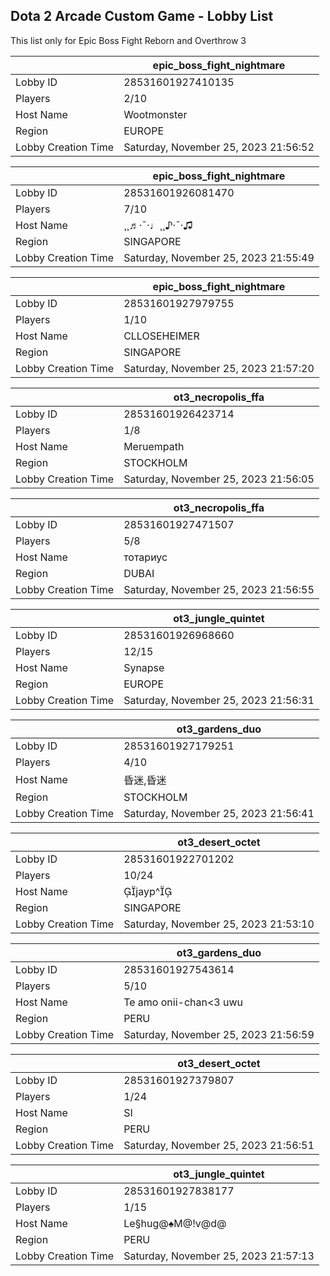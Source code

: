 ## Dota 2 Arcade Custom Game - Lobby List

This list only for Epic Boss Fight Reborn and Overthrow 3

|  | epic_boss_fight_nightmare |
| ------ | ------ |
| Lobby ID | 28531601927410135 |
| Players | 2/10 |
| Host Name | Wootmonster |
| Region | EUROPE |
| Lobby Creation Time | Saturday, November 25, 2023 21:56:52 |


|  | epic_boss_fight_nightmare |
| ------ | ------ |
| Lobby ID | 28531601926081470 |
| Players | 7/10 |
| Host Name | ¸¸♬·¯·♩¸¸♪·¯·♫ |
| Region | SINGAPORE |
| Lobby Creation Time | Saturday, November 25, 2023 21:55:49 |


|  | epic_boss_fight_nightmare |
| ------ | ------ |
| Lobby ID | 28531601927979755 |
| Players | 1/10 |
| Host Name | CLLOSEHEIMER |
| Region | SINGAPORE |
| Lobby Creation Time | Saturday, November 25, 2023 21:57:20 |


|  | ot3_necropolis_ffa |
| ------ | ------ |
| Lobby ID | 28531601926423714 |
| Players | 1/8 |
| Host Name | Meruempath |
| Region | STOCKHOLM |
| Lobby Creation Time | Saturday, November 25, 2023 21:56:05 |


|  | ot3_necropolis_ffa |
| ------ | ------ |
| Lobby ID | 28531601927471507 |
| Players | 5/8 |
| Host Name | тотариус |
| Region | DUBAI |
| Lobby Creation Time | Saturday, November 25, 2023 21:56:55 |


|  | ot3_jungle_quintet |
| ------ | ------ |
| Lobby ID | 28531601926968660 |
| Players | 12/15 |
| Host Name | Synapse |
| Region | EUROPE |
| Lobby Creation Time | Saturday, November 25, 2023 21:56:31 |


|  | ot3_gardens_duo |
| ------ | ------ |
| Lobby ID | 28531601927179251 |
| Players | 4/10 |
| Host Name | 昏迷,昏迷 |
| Region | STOCKHOLM |
| Lobby Creation Time | Saturday, November 25, 2023 21:56:41 |


|  | ot3_desert_octet |
| ------ | ------ |
| Lobby ID | 28531601922701202 |
| Players | 10/24 |
| Host Name | jayp^ |
| Region | SINGAPORE |
| Lobby Creation Time | Saturday, November 25, 2023 21:53:10 |


|  | ot3_gardens_duo |
| ------ | ------ |
| Lobby ID | 28531601927543614 |
| Players | 5/10 |
| Host Name | Te amo onii-chan<3 uwu |
| Region | PERU |
| Lobby Creation Time | Saturday, November 25, 2023 21:56:59 |


|  | ot3_desert_octet |
| ------ | ------ |
| Lobby ID | 28531601927379807 |
| Players | 1/24 |
| Host Name | SI |
| Region | PERU |
| Lobby Creation Time | Saturday, November 25, 2023 21:56:51 |


|  | ot3_jungle_quintet |
| ------ | ------ |
| Lobby ID | 28531601927838177 |
| Players | 1/15 |
| Host Name | Le§hug@♠M@!v@d@ |
| Region | PERU |
| Lobby Creation Time | Saturday, November 25, 2023 21:57:13 |


